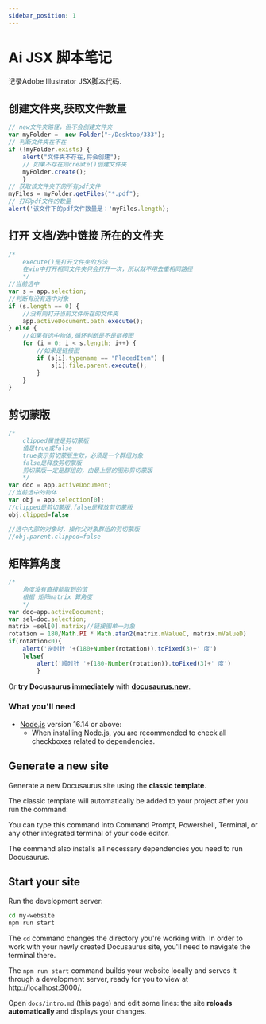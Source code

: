 ```yaml
---
sidebar_position: 1
---
```


# Ai JSX 脚本笔记

记录Adobe Illustrator JSX脚本代码.

## 创建文件夹,获取文件数量
```javascript 
// new文件夹路径，但不会创建文件夹
var myFolder =  new Folder("~/Desktop/333");
// 判断文件夹在不在
if (!myFolder.exists) {
    alert("文件夹不存在,将会创建");
    // 如果不存在则create()创建文件夹
    myFolder.create();
    }
// 获取该文件夹下的所有pdf文件
myFiles = myFolder.getFiles("*.pdf");
// 打印pdf文件的数量
alert('该文件下的pdf文件数量是：'myFiles.length);
```
## 打开 文档/选中链接 所在的文件夹
```javascript 
/*
    execute()是打开文件夹的方法
    在win中打开相同文件夹只会打开一次，所以就不用去重相同路径
    */
//当前选中
var s = app.selection;
//判断有没有选中对象
if (s.length == 0) {
	//没有则打开当前文件所在的文件夹
    app.activeDocument.path.execute();
} else {
	//如果有选中物体,循环判断是不是链接图
    for (i = 0; i < s.length; i++) {
		//如果是链接图
        if (s[i].typename == "PlacedItem") {
            s[i].file.parent.execute();
        }
    }
}
```
## 剪切蒙版
```javascript
/*
    clipped属性是剪切蒙版
    值是true或false
    true表示剪切蒙版生效，必须是一个群组对象
    false是释放剪切蒙版
    剪切蒙版一定是群组的，由最上层的图形剪切蒙版    
    */
var doc = app.activeDocument;
//当前选中的物体
var obj = app.selection[0];
//clipped是剪切蒙版,false是释放剪切蒙版
obj.clipped=false

//选中内部的对象时，操作父对象群组的剪切蒙版
//obj.parent.clipped=false
```

## 矩阵算角度
```javascript
/*
    角度没有直接能取到的值
    根据 矩阵matrix 算角度
    */
var doc=app.activeDocument;
var sel=doc.selection;
matrix =sel[0].matrix;//链接图单一对象
rotation = 180/Math.PI * Math.atan2(matrix.mValueC, matrix.mValueD)
if(rotation<0){
    alert('逆时针 '+(180+Number(rotation)).toFixed(3)+' 度')
    }else{
        alert('顺时针 '+(180-Number(rotation)).toFixed(3)+' 度')
        }
```

Or **try Docusaurus immediately** with **[docusaurus.new](https://docusaurus.new)**.

### What you'll need

- [Node.js](https://nodejs.org/en/download/) version 16.14 or above:
  - When installing Node.js, you are recommended to check all checkboxes related to dependencies.

## Generate a new site

Generate a new Docusaurus site using the **classic template**.

The classic template will automatically be added to your project after you run the command:



You can type this command into Command Prompt, Powershell, Terminal, or any other integrated terminal of your code editor.

The command also installs all necessary dependencies you need to run Docusaurus.

## Start your site

Run the development server:

```bash
cd my-website
npm run start
```

The `cd` command changes the directory you're working with. In order to work with your newly created Docusaurus site, you'll need to navigate the terminal there.

The `npm run start` command builds your website locally and serves it through a development server, ready for you to view at http://localhost:3000/.

Open `docs/intro.md` (this page) and edit some lines: the site **reloads automatically** and displays your changes.
